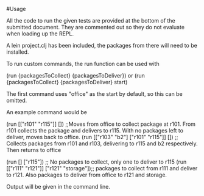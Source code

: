 #Usage

All the code to run the given tests are provided at the bottom of the submitted document. They are commented out so they do not evaluate when loading up the REPL.

A lein project.clj has been included, the packages from there will need to be installed.

To run custom commands, the run function can be used with

(run {packagesToCollect} {packagesToDeliver}) or 
(run {packagesToCollect} {packagesToDeliver} start)

The first command uses "office" as the start by default, so this can be omitted. 

An example command would be

(run [["r101" "r115"]] []) ;;Moves from office to collect package at r101. From r101 collects the package and delivers to r115. With no packages left to deliver, moves back to office.
(run [["r103" "b2"] ["r101" "r115"]] []) ;; Collects packages from r101 and r103, delivering to r115 and b2 respectively. Then returns to office

(run [] ["r115"]) ;; No packages to collect, only one to deliver to r115
(run [["r111" "r121"]] ["r121" "storage"]);; packages to collect from r111 and deliver to r121. Also packages to deliver from office to r121 and storage.

Output will be given in the command line.
